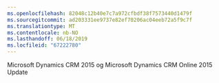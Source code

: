 ```yaml
---
ms.openlocfilehash: 82048c12b40e7c7a972cfbdf38f7573440d1479f
ms.sourcegitcommit: ad203331ee9737e82ef70206ac04eeb72a5f9c7f
ms.translationtype: MT
ms.contentlocale: nb-NO
ms.lasthandoff: 06/18/2019
ms.locfileid: "67222780"
---
```

Microsoft Dynamics CRM 2015 og Microsoft Dynamics CRM Online 2015 Update